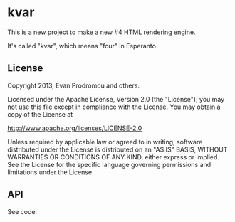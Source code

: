 kvar
====

This is a new project to make a new #4 HTML rendering engine.

It's called "kvar", which means "four" in Esperanto.

License
-------

Copyright 2013, Evan Prodromou and others.

Licensed under the Apache License, Version 2.0 (the "License");
you may not use this file except in compliance with the License.
You may obtain a copy of the License at

http://www.apache.org/licenses/LICENSE-2.0

Unless required by applicable law or agreed to in writing, software
distributed under the License is distributed on an "AS IS" BASIS,
WITHOUT WARRANTIES OR CONDITIONS OF ANY KIND, either express or implied.
See the License for the specific language governing permissions and
limitations under the License.

API
---

See code.
